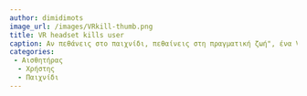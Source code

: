 ```yaml
---
author: dimidimots
image_url: /images/VRkill-thumb.png
title: VR headset kills user
caption: Αν πεθάνεις στο παιχνίδι, πεθαίνεις στη πραγματική ζωή", ένα VR headset που μπορεί αν επιτραπεί, να ταυτίσει τον θάνατη του χρήστη της διάδρασης με συσκευή, με το φυσικό θάνατο.
categories:
 - Αισθητήρας
  - Χρήστης
  - Παιχνίδι
---
```


